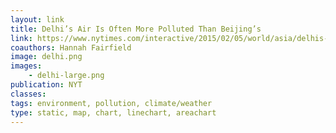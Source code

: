 ```yaml
---
layout: link
title: Delhi’s Air Is Often More Polluted Than Beijing’s
link: https://www.nytimes.com/interactive/2015/02/05/world/asia/delhis-air-more-polluted-than-beijings.html
coauthors: Hannah Fairfield
image: delhi.png
images:
    - delhi-large.png
publication: NYT
classes:
tags: environment, pollution, climate/weather
type: static, map, chart, linechart, areachart
---
```

